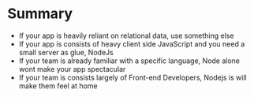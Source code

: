 # Summary
* If your app is heavily reliant on relational data, use something else
* If your app is consists of heavy client side JavaScript and you need a small server as glue, NodeJs
* If your team is already familiar with a specific language, Node alone wont make your app spectacular
* If your team is consists largely of Front-end Developers, Nodejs is will make them feel at home